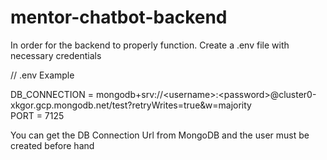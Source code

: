 # mentor-chatbot-backend

In order for the backend to properly function.
Create a .env file with necessary credentials

// .env Example

DB_CONNECTION = mongodb+srv://\<username>:\<password>@cluster0-xkgor.gcp.mongodb.net/test?retryWrites=true&w=majority  
PORT = 7125

You can get the DB Connection Url from MongoDB and the user must be created before hand
